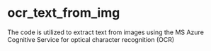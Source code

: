 # ocr_text_from_img
The code is utilized to extract text from images using the MS Azure Cognitive Service for optical character recognition (OCR) 
